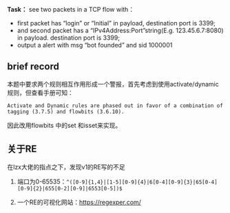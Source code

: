 

**Task：** see two packets in a TCP flow with：

* first packet has “login” or “Initial” in payload, destination port is 3399;
* and second packet has a “IPv4Address:Port”string(E.g. 123.45.6.7:8080) in payload. destination port is
3399;
* output a alert with msg “bot founded” and sid 1000001

## brief record

本题中要求两个规则相互作用形成一个警报，首先考虑到使用activate/dynamic 规则，但查看手册可知：

```
Activate and Dynamic rules are phased out in favor of a combination of tagging (3.7.5) and flowbits (3.6.10).
```

因此改用flowbits 中的set 和isset来实现。

## 关于RE

在lzx大佬的指点之下，发现v1的RE写的不足

1. 端口为0-65535：`^([0-9]{1,4}|[1-5][0-9]{4}|6[0-4][0-9]{3}|65[0-4][0-9]{2}|655[0-2][0-9]|6553[0-5])$`

2. 一个RE的可视化网站：https://regexper.com/